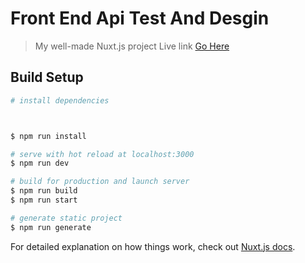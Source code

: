 # Front End Api Test And Desgin 

> My well-made Nuxt.js project
Live link <a href="https://front-end-code.netlify.com/">Go Here</a> 
## Build Setup

``` bash
# install dependencies



$ npm run install

# serve with hot reload at localhost:3000
$ npm run dev

# build for production and launch server
$ npm run build
$ npm run start

# generate static project
$ npm run generate
```

For detailed explanation on how things work, check out [Nuxt.js docs](https://nuxtjs.org).

